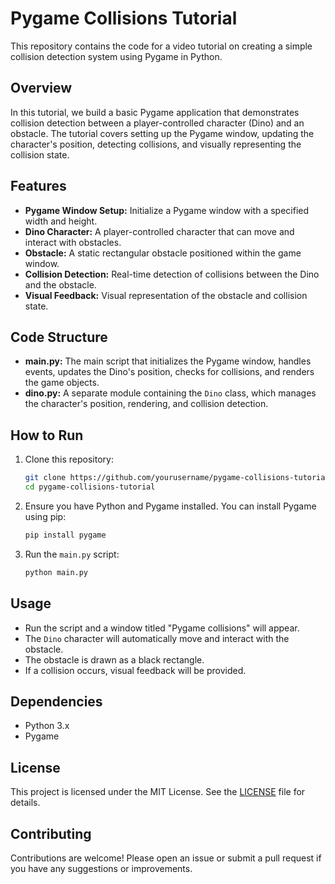 
# Pygame Collisions Tutorial

This repository contains the code for a video tutorial on creating a simple collision detection system using Pygame in Python.

## Overview

In this tutorial, we build a basic Pygame application that demonstrates collision detection between a player-controlled character (Dino) and an obstacle. The tutorial covers setting up the Pygame window, updating the character's position, detecting collisions, and visually representing the collision state.

## Features

- **Pygame Window Setup:** Initialize a Pygame window with a specified width and height.
- **Dino Character:** A player-controlled character that can move and interact with obstacles.
- **Obstacle:** A static rectangular obstacle positioned within the game window.
- **Collision Detection:** Real-time detection of collisions between the Dino and the obstacle.
- **Visual Feedback:** Visual representation of the obstacle and collision state.

## Code Structure

- **main.py:** The main script that initializes the Pygame window, handles events, updates the Dino's position, checks for collisions, and renders the game objects.
- **dino.py:** A separate module containing the `Dino` class, which manages the character's position, rendering, and collision detection.

## How to Run

1. Clone this repository:
   ```bash
   git clone https://github.com/yourusername/pygame-collisions-tutorial.git
   cd pygame-collisions-tutorial
   ```

2. Ensure you have Python and Pygame installed. You can install Pygame using pip:
   ```bash
   pip install pygame
   ```

3. Run the `main.py` script:
   ```bash
   python main.py
   ```

## Usage

- Run the script and a window titled "Pygame collisions" will appear.
- The `Dino` character will automatically move and interact with the obstacle.
- The obstacle is drawn as a black rectangle.
- If a collision occurs, visual feedback will be provided.

## Dependencies

- Python 3.x
- Pygame

## License

This project is licensed under the MIT License. See the [LICENSE](LICENSE) file for details.

## Contributing

Contributions are welcome! Please open an issue or submit a pull request if you have any suggestions or improvements.
